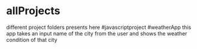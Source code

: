 # allProjects
different project folders presents here
#javascriptproject
#weatherApp
this app takes an input  name of the city from the user and shows the weather condition of that city

